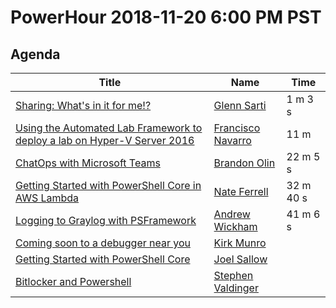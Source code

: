 # PowerHour 2018-11-20 6:00 PM PST

## Agenda

Title                                                                                | Name   | Time
------------------------------------------------------------------------------------ | ----------------------------------------------------- | --------------------
[Sharing: What's in it for me!?](glennsarti)                                         | [Glenn Sarti](https://github.com/glennsarti) | 1 m 3 s
[Using the Automated Lab Framework to deploy a lab on Hyper-V Server 2016](ctmcisco) | [Francisco Navarro](https://github.com/ctmcisco) | 11 m
[ChatOps with Microsoft Teams](devblackops)                                          | [Brandon Olin](https://github.com/devblackops) | 22 m 5 s
[Getting Started with PowerShell Core in AWS Lambda](scrthq)                         | [Nate Ferrell](https://github.com/scrthq) | 32 m 40 s
[Logging to Graylog with PSFramework](awickham10)                                    | [Andrew Wickham](https://github.com/awickham10) | 41 m 6 s
[Coming soon to a debugger near you](KirkMunro)                                      | [Kirk Munro](https://github.com/KirkMunro) | 
[Getting Started with PowerShell Core](vexx32)                                       | [Joel Sallow](https://github.com/vexx32) | 
[Bitlocker and Powershell](steviecoaster)                                            | [Stephen Valdinger](https://github.com/steviecoaster) | 
